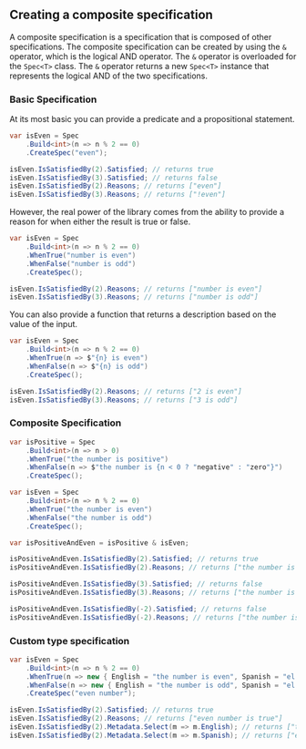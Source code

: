 ﻿## Creating a composite specification

A composite specification is a specification that is composed of other specifications. The composite specification can
be created by using the `&` operator, which is the logical AND operator. The `&` operator is overloaded for
the `Spec<T>` class. The `&` operator returns a new `Spec<T>` instance that represents the logical AND of the two
specifications.

### Basic Specification

At its most basic you can provide a predicate and a propositional statement.
```csharp
var isEven = Spec
    .Build<int>(n => n % 2 == 0)
    .CreateSpec("even");

isEven.IsSatisfiedBy(2).Satisfied; // returns true
isEven.IsSatisfiedBy(3).Satisfied; // returns false
isEven.IsSatisfiedBy(2).Reasons; // returns ["even"]
isEven.IsSatisfiedBy(3).Reasons; // returns ["!even"]
```

However, the real power of the library comes from the ability to provide a reason for when either the result is true or false.

```csharp
var isEven = Spec
    .Build<int>(n => n % 2 == 0)
    .WhenTrue("number is even")
    .WhenFalse("number is odd")
    .CreateSpec();

isEven.IsSatisfiedBy(2).Reasons; // returns ["number is even"]
isEven.IsSatisfiedBy(3).Reasons; // returns ["number is odd"]
```

You can also provide a function that returns a description based on the value of the input.
```csharp
var isEven = Spec
    .Build<int>(n => n % 2 == 0)
    .WhenTrue(n => $"{n} is even")
    .WhenFalse(n => $"{n} is odd")
    .CreateSpec();

isEven.IsSatisfiedBy(2).Reasons; // returns ["2 is even"]
isEven.IsSatisfiedBy(3).Reasons; // returns ["3 is odd"]
```


### Composite Specification
```csharp
var isPositive = Spec
    .Build<int>(n => n > 0)
    .WhenTrue("the number is positive")
    .WhenFalse(n => $"the number is {n < 0 ? "negative" : "zero"}")
    .CreateSpec();

var isEven = Spec
    .Build<int>(n => n % 2 == 0)
    .WhenTrue("the number is even")
    .WhenFalse("the number is odd")
    .CreateSpec();

var isPositiveAndEven = isPositive & isEven;

isPositiveAndEven.IsSatisfiedBy(2).Satisfied; // returns true
isPositiveAndEven.IsSatisfiedBy(2).Reasons; // returns ["the number is even", "the number is positive"]

isPositiveAndEven.IsSatisfiedBy(3).Satisfied; // returns false
isPositiveAndEven.IsSatisfiedBy(3).Reasons; // returns ["the number is odd", "the number is positive"]

isPositiveAndEven.IsSatisfiedBy(-2).Satisfied; // returns false
isPositiveAndEven.IsSatisfiedBy(-2).Reasons; // returns ["the number is even", "the number is negative"]
```

### Custom type specification
```csharp
var isEven = Spec
    .Build<int>(n => n % 2 == 0)
    .WhenTrue(n => new { English = "the number is even", Spanish = "el número es par" })
    .WhenFalse(n => new { English = "the number is odd", Spanish = "el número es impar" })
    .CreateSpec("even number");

isEven.IsSatisfiedBy(2).Satisfied; // returns true
isEven.IsSatisfiedBy(2).Reasons; // returns ["even number is true"]
isEven.IsSatisfiedBy(2).Metadata.Select(m => m.English); // returns ["the number is even"]
isEven.IsSatisfiedBy(2).Metadata.Select(m => m.Spanish); // returns ["el número es par"]
```

